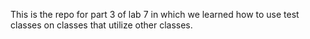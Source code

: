 This is the repo for part 3 of lab 7 in which we learned how to use test 
classes on classes that utilize other classes.
